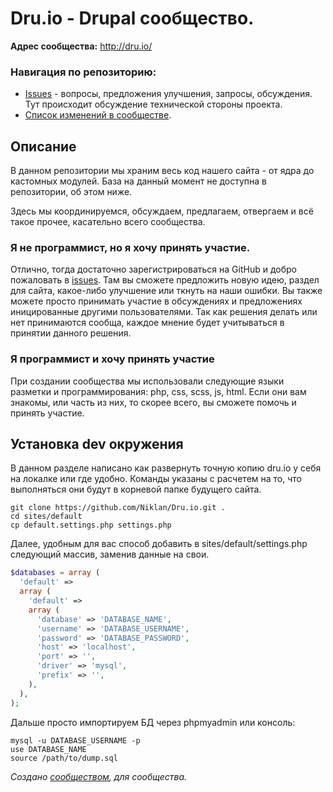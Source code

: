 # Dru.io - Drupal сообщество.

**Адрес сообщества:** http://dru.io/

### Навигация по репозиторию:
- [Issues](https://github.com/Niklan/Dru.io/issues) - вопросы, предложения улучшения, запросы, обсуждения. Тут происходит обсуждение технической стороны проекта.
- [Список изменений в сообществе](https://github.com/Niklan/Dru.io/wiki/%D0%A1%D0%BF%D0%B8%D1%81%D0%BE%D0%BA-%D0%BE%D0%B1%D0%BD%D0%BE%D0%B2%D0%BB%D0%B5%D0%BD%D0%B8%D0%B9-2015).

## Описание

В данном репозитории мы храним весь код нашего сайта - от ядра до кастомных модулей. База на данный момент не доступна в репозитории, об этом ниже.

Здесь мы координируемся, обсуждаем, предлагаем, отвергаем и всё такое прочее, касательно всего сообщества. 

### Я не программист, но я хочу принять участие.

Отлично, тогда достаточно зарегистрироваться на GitHub и добро пожаловать в [issues](https://github.com/Niklan/Dru.io/issues). Там вы сможете предложить новую идею, раздел для сайта, какое-либо улучшение или ткнуть на наши ошибки. Вы также можете просто принимать участие в обсуждениях и предложениях иницированные другими пользователями. Так как решения делать или нет принимаются сообща, каждое мнение будет учитываться в принятии данного решения.

### Я программист и хочу принять участие

При создании сообщества мы использовали следующие языки разметки и программирования: php, css, scss, js, html. Если они вам знакомы, или часть из них, то скорее всего, вы сможете помочь и принять участие. 


## Установка dev окружения

В данном разделе написано как развернуть точную копию dru.io у себя на локалке или где удобно. Команды указаны с расчетем на то, что выполняться они будут в корневой папке будущего сайта.

~~~
git clone https://github.com/Niklan/Dru.io.git .
cd sites/default
cp default.settings.php settings.php
~~~

Далее, удобным для вас способ добавить в sites/default/settings.php следующий массив, заменив данные на свои.

~~~php
$databases = array (
  'default' => 
  array (
    'default' => 
    array (
      'database' => 'DATABASE_NAME',
      'username' => 'DATABASE_USERNAME',
      'password' => 'DATABASE_PASSWORD',
      'host' => 'localhost',
      'port' => '',
      'driver' => 'mysql',
      'prefix' => '',
    ),
  ),
);
~~~

Дальше просто импортируем БД через phpmyadmin или консоль:

~~~
mysql -u DATABASE_USERNAME -p
use DATABASE_NAME
source /path/to/dump.sql
~~~


*Создано [сообществом](https://github.com/Niklan/Dru.io/graphs/contributors), для сообщества.*
